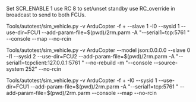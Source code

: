 
Set SCR_ENABLE 1
use RC 8 to set/unset standby
use RC_override in broadcast to send to both FCUs.

Tools/autotest/sim_vehicle.py -v ArduCopter -f + --slave 1 -I0 --sysid 1 --use-dir=FCU1 --add-param-file=$(pwd)/2rm.parm -A "--serial1=tcp:5761 " --console --map --no-rcin

Tools/autotest/sim_vehicle.py -v ArduCopter --model json:0.0.0.0 --slave 0 -I1 --sysid 2 --use-dir=FCU2 --add-param-file=$(pwd)/2rm.parm -A "--serial1=tcpclient:127.0.0.1:5761 " --no-rebuild -m "--console --source-system 252" --no-rcin


Tools/autotest/sim_vehicle.py -v ArduCopter -f + -I0 --sysid 1 --use-dir=FCU1 --add-param-file=$(pwd)/2rm.parm -A "--serial1=tcp:5761 " --add-param-file=$(pwd)/2rm.parm --console --map --no-rcin
